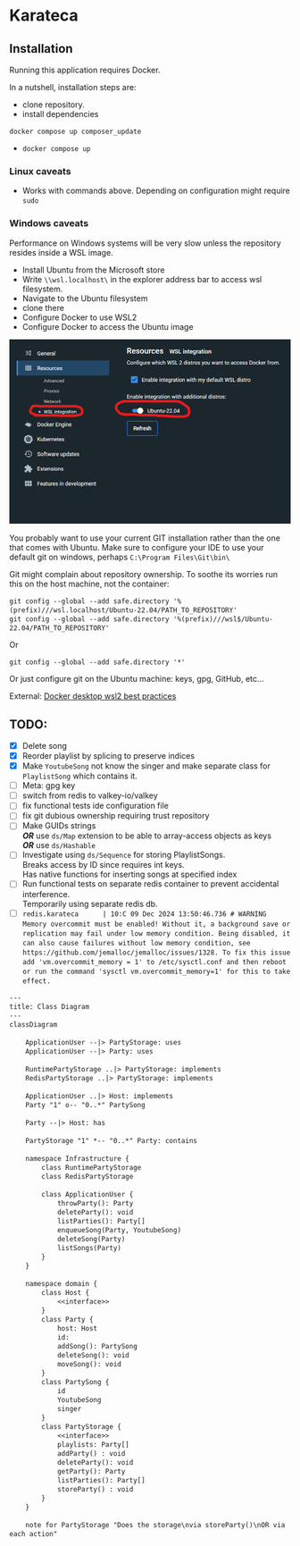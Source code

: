 # Karateca

## Installation

Running this application requires Docker.

In a nutshell, installation steps are:
* clone repository.
* install dependencies 
~~~ shell
docker compose up composer_update
~~~
* `docker compose up`

### Linux caveats

* Works with commands above. Depending on configuration might require `sudo`

### Windows caveats

Performance on Windows systems will be very slow unless the repository resides inside a WSL image.
* Install Ubuntu from the Microsoft store
* Write `\\wsl.localhost\` in the explorer address bar to access wsl filesystem.
* Navigate to the Ubuntu filesystem
* clone there
* Configure Docker to use WSL2
* Configure Docker to access the Ubuntu image

![wsl integration](docs/docker_settings_wsl_integration.png)

You probably want to use your current GIT installation rather than the one that comes with Ubuntu.
Make sure to configure your IDE to use your default git on windows, perhaps `C:\Program Files\Git\bin\`

Git might complain about repository ownership. To soothe its worries run this on the host machine, not the container:

~~~ shell
git config --global --add safe.directory '%(prefix)///wsl.localhost/Ubuntu-22.04/PATH_TO_REPOSITORY'
git config --global --add safe.directory '%(prefix)///wsl$/Ubuntu-22.04/PATH_TO_REPOSITORY'
~~~

Or

~~~ shell
git config --global --add safe.directory '*'
~~~

Or just configure git on the Ubuntu machine: keys, gpg, GitHub, etc...

External: [Docker desktop wsl2 best practices](https://www.docker.com/blog/docker-desktop-wsl-2-best-practices/)

## TODO:

* [x] Delete song
* [x] Reorder playlist by splicing to preserve indices
* [x] Make `YoutubeSong` not know the singer and make separate class for `PlaylistSong` which contains it.
* [ ] Meta: gpg key
* [ ] switch from redis to valkey-io/valkey
* [ ] fix functional tests ide configuration file
* [ ] fix git dubious ownership requiring trust repository
* [ ] Make GUIDs strings <br>
      **_OR_** use `ds/Map` extension to be able to array-access objects as keys<br>
      **_OR_** use `ds/Hashable`
* [ ] Investigate using `ds/Sequence` for storing PlaylistSongs. <br>
      Breaks access by ID since requires int keys. <br>
      Has native functions for inserting songs at specified index
* [ ] Run functional tests on separate redis container to prevent accidental interference.<br> Temporarily using separate redis db.
* [ ] `redis.karateca      | 10:C 09 Dec 2024 13:50:46.736 # WARNING Memory overcommit must be enabled! Without it, a background save or replication may fail under low memory condition. Being disabled, it can also cause failures without low memory condition, see https://github.com/jemalloc/jemalloc/issues/1328. To fix this issue add 'vm.overcommit_memory = 1' to /etc/sysctl.conf and then reboot or run the command 'sysctl vm.overcommit_memory=1' for this to take effect.`

~~~ mermaid
---
title: Class Diagram
---
classDiagram

    ApplicationUser --|> PartyStorage: uses
    ApplicationUser --|> Party: uses
    
    RuntimePartyStorage ..|> PartyStorage: implements
    RedisPartyStorage ..|> PartyStorage: implements
    
    ApplicationUser ..|> Host: implements
    Party "1" o-- "0..*" PartySong
    
    Party --|> Host: has
    
    PartyStorage "1" *-- "0..*" Party: contains
    
    namespace Infrastructure {
        class RuntimePartyStorage
        class RedisPartyStorage
    
        class ApplicationUser {
            throwParty(): Party
            deleteParty(): void
            listParties(): Party[]
            enqueueSong(Party, YoutubeSong)
            deleteSong(Party)
            listSongs(Party)
        }
    }
    
    namespace domain {
        class Host {
            <<interface>> 
        }
        class Party {
            host: Host
            id: 
            addSong(): PartySong
            deleteSong(): void
            moveSong(): void
        }
        class PartySong {
            id
            YoutubeSong
            singer
        }
        class PartyStorage {
            <<interface>> 
            playlists: Party[]
            addParty() : void
            deleteParty(): void
            getParty(): Party
            listParties(): Party[]
            storeParty() : void
        } 
    }
    
    note for PartyStorage "Does the storage\nvia storeParty()\nOR via each action"

~~~